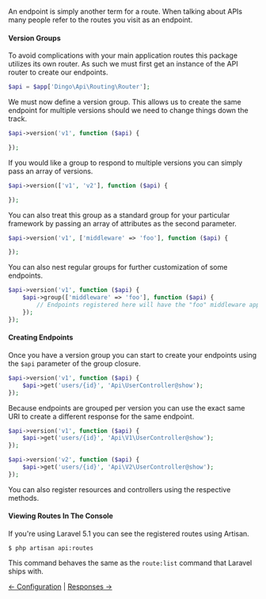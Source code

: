 An endpoint is simply another term for a route. When talking about APIs many people refer to the routes you visit as an endpoint.

#### Version Groups

To avoid complications with your main application routes this package utilizes its own router. As such we must first get an instance of the API router to create our endpoints.

```php
$api = $app['Dingo\Api\Routing\Router'];
```

We must now define a version group. This allows us to create the same endpoint for multiple versions should we need to change things down the track.

```php
$api->version('v1', function ($api) {

});
```

If you would like a group to respond to multiple versions you can simply pass an array of versions.

```php
$api->version(['v1', 'v2'], function ($api) {

});
```

You can also treat this group as a standard group for your particular framework by passing an array of attributes as the second parameter.

```php
$api->version('v1', ['middleware' => 'foo'], function ($api) {

});
```

You can also nest regular groups for further customization of some endpoints.

```php
$api->version('v1', function ($api) {
    $api->group(['middleware' => 'foo'], function ($api) {
        // Endpoints registered here will have the "foo" middleware applied.
    });
});
```

#### Creating Endpoints

Once you have a version group you can start to create your endpoints using the `$api` parameter of the group closure.

```php
$api->version('v1', function ($api) {
    $api->get('users/{id}', 'Api\UserController@show');
});
```

Because endpoints are grouped per version you can use the exact same URI to create a different response for the same endpoint.

```php
$api->version('v1', function ($api) {
    $api->get('users/{id}', 'Api\V1\UserController@show');
});

$api->version('v2', function ($api) {
    $api->get('users/{id}', 'Api\V2\UserController@show');
});
```

You can also register resources and controllers using the respective methods.

#### Viewing Routes In The Console

If you're using Laravel 5.1 you can see the registered routes using Artisan.

```
$ php artisan api:routes
```

This command behaves the same as the `route:list` command that Laravel ships with.

[← Configuration](https://github.com/dingo/api/wiki/Configuration) | [Responses →](https://github.com/dingo/api/wiki/Responses)
